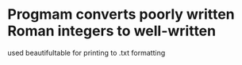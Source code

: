 # Progmam converts poorly written Roman integers to well-written

used beautifultable for printing to .txt formatting


